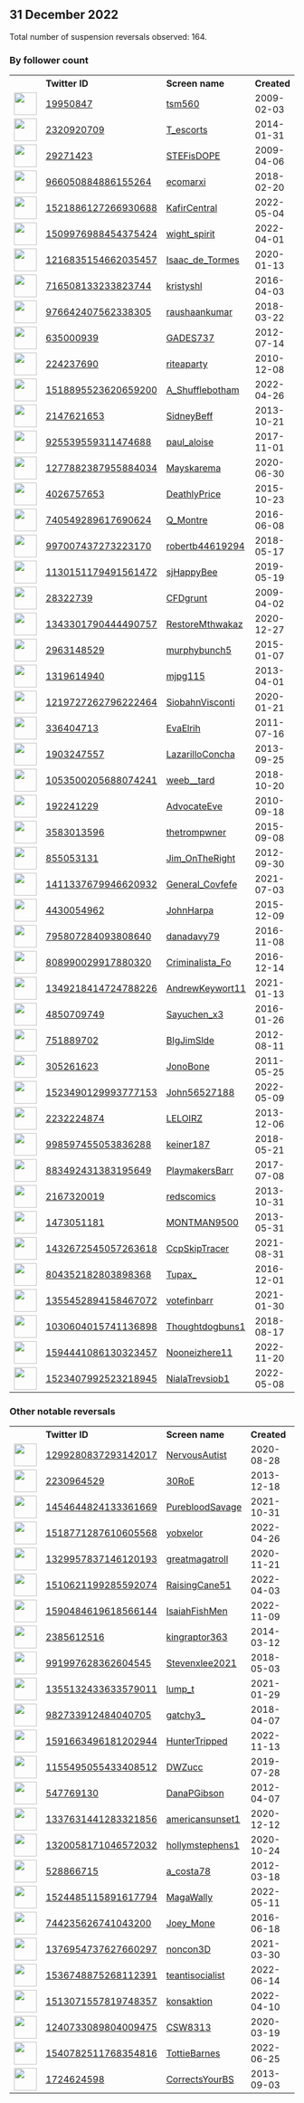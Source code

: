 
## 31 December 2022
Total number of suspension reversals observed: 164.

### By follower count
<table><tr><th></th><th align="left">Twitter ID</th><th align="left">Screen name</th>
<th align="left">Created</th><th align="left">Status</th><th align="left">Suspended</th><th align="left">Followers</th>
<tr><td><a href="https://pbs.twimg.com/profile_images/1333756801356095490/Z8sTXXxf_normal.jpg"><img src="https://pbs.twimg.com/profile_images/1333756801356095490/Z8sTXXxf_normal.jpg" width="40px" height="40px" align="center"/></a></td><td><a href="https://twitter.com/intent/user?user_id=19950847">19950847</a></td><td><a href="https://twitter.com/tsm560">tsm560</a></td><td>2009-02-03</td><td align="center"></td><td></td><td>54191</td></tr>
<tr><td><a href="https://pbs.twimg.com/profile_images/1640099738388254726/rLY9IUl8_normal.jpg"><img src="https://pbs.twimg.com/profile_images/1640099738388254726/rLY9IUl8_normal.jpg" width="40px" height="40px" align="center"/></a></td><td><a href="https://twitter.com/intent/user?user_id=2320920709">2320920709</a></td><td><a href="https://twitter.com/T_escorts">T_escorts</a></td><td>2014-01-31</td><td align="center"></td><td>2022-11-16</td><td>46289</td></tr>
<tr><td><a href="https://pbs.twimg.com/profile_images/1609295853902086147/c-hljLX9_normal.jpg"><img src="https://pbs.twimg.com/profile_images/1609295853902086147/c-hljLX9_normal.jpg" width="40px" height="40px" align="center"/></a></td><td><a href="https://twitter.com/intent/user?user_id=29271423">29271423</a></td><td><a href="https://twitter.com/STEFisDOPE">STEFisDOPE</a></td><td>2009-04-06</td><td align="center"></td><td></td><td>32825</td></tr>
<tr><td><a href="https://pbs.twimg.com/profile_images/1430470345161691137/HtOR2tnI_normal.jpg"><img src="https://pbs.twimg.com/profile_images/1430470345161691137/HtOR2tnI_normal.jpg" width="40px" height="40px" align="center"/></a></td><td><a href="https://twitter.com/intent/user?user_id=966050884886155264">966050884886155264</a></td><td><a href="https://twitter.com/ecomarxi">ecomarxi</a></td><td>2018-02-20</td><td align="center"></td><td>2022-12-26</td><td>25649</td></tr>
<tr><td><a href="https://pbs.twimg.com/profile_images/1627267551720865794/GLTa35re_normal.jpg"><img src="https://pbs.twimg.com/profile_images/1627267551720865794/GLTa35re_normal.jpg" width="40px" height="40px" align="center"/></a></td><td><a href="https://twitter.com/intent/user?user_id=1521886127266930688">1521886127266930688</a></td><td><a href="https://twitter.com/KafirCentral">KafirCentral</a></td><td>2022-05-04</td><td align="center">🚫</td><td>2022-07-06</td><td>15491</td></tr>
<tr><td><a href="https://pbs.twimg.com/profile_images/1511655226381684740/phALBy-Z_normal.jpg"><img src="https://pbs.twimg.com/profile_images/1511655226381684740/phALBy-Z_normal.jpg" width="40px" height="40px" align="center"/></a></td><td><a href="https://twitter.com/intent/user?user_id=1509976988454375424">1509976988454375424</a></td><td><a href="https://twitter.com/wight_spirit">wight_spirit</a></td><td>2022-04-01</td><td align="center"></td><td>2022-12-28</td><td>10771</td></tr>
<tr><td><a href="https://pbs.twimg.com/profile_images/1509955299699998726/jbi7iNsU_normal.jpg"><img src="https://pbs.twimg.com/profile_images/1509955299699998726/jbi7iNsU_normal.jpg" width="40px" height="40px" align="center"/></a></td><td><a href="https://twitter.com/intent/user?user_id=1216835154662035457">1216835154662035457</a></td><td><a href="https://twitter.com/Isaac_de_Tormes">Isaac_de_Tormes</a></td><td>2020-01-13</td><td align="center"></td><td>2022-06-27</td><td>9727</td></tr>
<tr><td><a href="https://pbs.twimg.com/profile_images/1281645561402126337/CX3BFue0_normal.jpg"><img src="https://pbs.twimg.com/profile_images/1281645561402126337/CX3BFue0_normal.jpg" width="40px" height="40px" align="center"/></a></td><td><a href="https://twitter.com/intent/user?user_id=716508133233823744">716508133233823744</a></td><td><a href="https://twitter.com/kristyshl">kristyshl</a></td><td>2016-04-03</td><td align="center"></td><td>2022-11-15</td><td>7424</td></tr>
<tr><td><a href="https://pbs.twimg.com/profile_images/1601961650457784320/1NxbVrIb_normal.jpg"><img src="https://pbs.twimg.com/profile_images/1601961650457784320/1NxbVrIb_normal.jpg" width="40px" height="40px" align="center"/></a></td><td><a href="https://twitter.com/intent/user?user_id=976642407562338305">976642407562338305</a></td><td><a href="https://twitter.com/raushaankumar">raushaankumar</a></td><td>2018-03-22</td><td align="center"></td><td>2022-11-08</td><td>5556</td></tr>
<tr><td><a href="https://pbs.twimg.com/profile_images/929266389420007424/11Q-dtIz_normal.jpg"><img src="https://pbs.twimg.com/profile_images/929266389420007424/11Q-dtIz_normal.jpg" width="40px" height="40px" align="center"/></a></td><td><a href="https://twitter.com/intent/user?user_id=635000939">635000939</a></td><td><a href="https://twitter.com/GADES737">GADES737</a></td><td>2012-07-14</td><td align="center"></td><td>2022-10-05</td><td>5554</td></tr>
<tr><td><a href="https://pbs.twimg.com/profile_images/488513095958933505/N60JzzH__normal.png"><img src="https://pbs.twimg.com/profile_images/488513095958933505/N60JzzH__normal.png" width="40px" height="40px" align="center"/></a></td><td><a href="https://twitter.com/intent/user?user_id=224237690">224237690</a></td><td><a href="https://twitter.com/riteaparty">riteaparty</a></td><td>2010-12-08</td><td align="center"></td><td>2022-02-14</td><td>5399</td></tr>
<tr><td><a href="https://pbs.twimg.com/profile_images/1655634495444246528/wtJnjrP7_normal.jpg"><img src="https://pbs.twimg.com/profile_images/1655634495444246528/wtJnjrP7_normal.jpg" width="40px" height="40px" align="center"/></a></td><td><a href="https://twitter.com/intent/user?user_id=1518895523620659200">1518895523620659200</a></td><td><a href="https://twitter.com/A_Shufflebotham">A_Shufflebotham</a></td><td>2022-04-26</td><td align="center"></td><td>2022-12-21</td><td>5058</td></tr>
<tr><td><a href="https://pbs.twimg.com/profile_images/1654244136478822400/RrGrXyz7_normal.jpg"><img src="https://pbs.twimg.com/profile_images/1654244136478822400/RrGrXyz7_normal.jpg" width="40px" height="40px" align="center"/></a></td><td><a href="https://twitter.com/intent/user?user_id=2147621653">2147621653</a></td><td><a href="https://twitter.com/SidneyBeff">SidneyBeff</a></td><td>2013-10-21</td><td align="center"></td><td>2022-09-10</td><td>3947</td></tr>
<tr><td><a href="https://pbs.twimg.com/profile_images/983208857764757504/_WZlFRLG_normal.jpg"><img src="https://pbs.twimg.com/profile_images/983208857764757504/_WZlFRLG_normal.jpg" width="40px" height="40px" align="center"/></a></td><td><a href="https://twitter.com/intent/user?user_id=925539559311474688">925539559311474688</a></td><td><a href="https://twitter.com/paul_aloise">paul_aloise</a></td><td>2017-11-01</td><td align="center"></td><td></td><td>3849</td></tr>
<tr><td><a href="https://pbs.twimg.com/profile_images/1616939325458972683/UJou8vYG_normal.jpg"><img src="https://pbs.twimg.com/profile_images/1616939325458972683/UJou8vYG_normal.jpg" width="40px" height="40px" align="center"/></a></td><td><a href="https://twitter.com/intent/user?user_id=1277882387955884034">1277882387955884034</a></td><td><a href="https://twitter.com/Mayskarema">Mayskarema</a></td><td>2020-06-30</td><td align="center"></td><td>2022-12-20</td><td>3830</td></tr>
<tr><td><a href="https://pbs.twimg.com/profile_images/1636823473254289409/35RsDp0S_normal.jpg"><img src="https://pbs.twimg.com/profile_images/1636823473254289409/35RsDp0S_normal.jpg" width="40px" height="40px" align="center"/></a></td><td><a href="https://twitter.com/intent/user?user_id=4026757653">4026757653</a></td><td><a href="https://twitter.com/DeathlyPrice">DeathlyPrice</a></td><td>2015-10-23</td><td align="center"></td><td></td><td>3775</td></tr>
<tr><td><a href="https://pbs.twimg.com/profile_images/1621694732278661122/x9eVYxAU_normal.jpg"><img src="https://pbs.twimg.com/profile_images/1621694732278661122/x9eVYxAU_normal.jpg" width="40px" height="40px" align="center"/></a></td><td><a href="https://twitter.com/intent/user?user_id=740549289617690624">740549289617690624</a></td><td><a href="https://twitter.com/Q_Montre">Q_Montre</a></td><td>2016-06-08</td><td align="center"></td><td></td><td>3278</td></tr>
<tr><td><a href="https://pbs.twimg.com/profile_images/1648378631838744615/5AMJ3P8z_normal.jpg"><img src="https://pbs.twimg.com/profile_images/1648378631838744615/5AMJ3P8z_normal.jpg" width="40px" height="40px" align="center"/></a></td><td><a href="https://twitter.com/intent/user?user_id=997007437273223170">997007437273223170</a></td><td><a href="https://twitter.com/robertb44619294">robertb44619294</a></td><td>2018-05-17</td><td align="center"></td><td>2022-12-19</td><td>3111</td></tr>
<tr><td><a href="https://pbs.twimg.com/profile_images/1618392141591629824/R_8pq5Jp_normal.jpg"><img src="https://pbs.twimg.com/profile_images/1618392141591629824/R_8pq5Jp_normal.jpg" width="40px" height="40px" align="center"/></a></td><td><a href="https://twitter.com/intent/user?user_id=1130151179491561472">1130151179491561472</a></td><td><a href="https://twitter.com/sjHappyBee">sjHappyBee</a></td><td>2019-05-19</td><td align="center">🚫</td><td>2022-12-25</td><td>3088</td></tr>
<tr><td><a href="https://pbs.twimg.com/profile_images/1610019975531560963/PJG2jnMW_normal.jpg"><img src="https://pbs.twimg.com/profile_images/1610019975531560963/PJG2jnMW_normal.jpg" width="40px" height="40px" align="center"/></a></td><td><a href="https://twitter.com/intent/user?user_id=28322739">28322739</a></td><td><a href="https://twitter.com/CFDgrunt">CFDgrunt</a></td><td>2009-04-02</td><td align="center">🚫</td><td></td><td>2798</td></tr>
<tr><td><a href="https://pbs.twimg.com/profile_images/1472474010743156737/zPJJzZeX_normal.jpg"><img src="https://pbs.twimg.com/profile_images/1472474010743156737/zPJJzZeX_normal.jpg" width="40px" height="40px" align="center"/></a></td><td><a href="https://twitter.com/intent/user?user_id=1343301790444490757">1343301790444490757</a></td><td><a href="https://twitter.com/RestoreMthwakaz">RestoreMthwakaz</a></td><td>2020-12-27</td><td align="center"></td><td>2022-11-30</td><td>2361</td></tr>
<tr><td><a href="https://pbs.twimg.com/profile_images/1057391127718969344/BpGIA7rc_normal.jpg"><img src="https://pbs.twimg.com/profile_images/1057391127718969344/BpGIA7rc_normal.jpg" width="40px" height="40px" align="center"/></a></td><td><a href="https://twitter.com/intent/user?user_id=2963148529">2963148529</a></td><td><a href="https://twitter.com/murphybunch5">murphybunch5</a></td><td>2015-01-07</td><td align="center"></td><td></td><td>2302</td></tr>
<tr><td><a href="https://pbs.twimg.com/profile_images/1300786972781412353/0aGEFZWK_normal.jpg"><img src="https://pbs.twimg.com/profile_images/1300786972781412353/0aGEFZWK_normal.jpg" width="40px" height="40px" align="center"/></a></td><td><a href="https://twitter.com/intent/user?user_id=1319614940">1319614940</a></td><td><a href="https://twitter.com/mjpg115">mjpg115</a></td><td>2013-04-01</td><td align="center"></td><td></td><td>1998</td></tr>
<tr><td><a href="https://pbs.twimg.com/profile_images/1489302761271349253/K10Lw7ls_normal.jpg"><img src="https://pbs.twimg.com/profile_images/1489302761271349253/K10Lw7ls_normal.jpg" width="40px" height="40px" align="center"/></a></td><td><a href="https://twitter.com/intent/user?user_id=1219727262796222464">1219727262796222464</a></td><td><a href="https://twitter.com/SiobahnVisconti">SiobahnVisconti</a></td><td>2020-01-21</td><td align="center"></td><td>2022-12-21</td><td>1958</td></tr>
<tr><td><a href="https://pbs.twimg.com/profile_images/1118036311682822145/dp2_ZyuZ_normal.jpg"><img src="https://pbs.twimg.com/profile_images/1118036311682822145/dp2_ZyuZ_normal.jpg" width="40px" height="40px" align="center"/></a></td><td><a href="https://twitter.com/intent/user?user_id=336404713">336404713</a></td><td><a href="https://twitter.com/EvaElrih">EvaElrih</a></td><td>2011-07-16</td><td align="center">🚫</td><td>2022-11-30</td><td>1928</td></tr>
<tr><td><a href="https://pbs.twimg.com/profile_images/1621772509371842565/mpSuK1Ab_normal.jpg"><img src="https://pbs.twimg.com/profile_images/1621772509371842565/mpSuK1Ab_normal.jpg" width="40px" height="40px" align="center"/></a></td><td><a href="https://twitter.com/intent/user?user_id=1903247557">1903247557</a></td><td><a href="https://twitter.com/LazarilloConcha">LazarilloConcha</a></td><td>2013-09-25</td><td align="center"></td><td></td><td>1879</td></tr>
<tr><td><a href="https://pbs.twimg.com/profile_images/1608121280363905025/mVmx5nde_normal.jpg"><img src="https://pbs.twimg.com/profile_images/1608121280363905025/mVmx5nde_normal.jpg" width="40px" height="40px" align="center"/></a></td><td><a href="https://twitter.com/intent/user?user_id=1053500205688074241">1053500205688074241</a></td><td><a href="https://twitter.com/weeb__tard">weeb__tard</a></td><td>2018-10-20</td><td align="center"></td><td>2022-12-27</td><td>1806</td></tr>
<tr><td><a href="https://pbs.twimg.com/profile_images/1347849695167541250/aUgp4TnD_normal.jpg"><img src="https://pbs.twimg.com/profile_images/1347849695167541250/aUgp4TnD_normal.jpg" width="40px" height="40px" align="center"/></a></td><td><a href="https://twitter.com/intent/user?user_id=192241229">192241229</a></td><td><a href="https://twitter.com/AdvocateEve">AdvocateEve</a></td><td>2010-09-18</td><td align="center"></td><td></td><td>1579</td></tr>
<tr><td><a href="https://pbs.twimg.com/profile_images/1646752525788278786/UnScL-Et_normal.jpg"><img src="https://pbs.twimg.com/profile_images/1646752525788278786/UnScL-Et_normal.jpg" width="40px" height="40px" align="center"/></a></td><td><a href="https://twitter.com/intent/user?user_id=3583013596">3583013596</a></td><td><a href="https://twitter.com/thetrompwner">thetrompwner</a></td><td>2015-09-08</td><td align="center"></td><td>2022-12-27</td><td>1567</td></tr>
<tr><td><a href="https://pbs.twimg.com/profile_images/1608737246496030720/Fl86ztbu_normal.jpg"><img src="https://pbs.twimg.com/profile_images/1608737246496030720/Fl86ztbu_normal.jpg" width="40px" height="40px" align="center"/></a></td><td><a href="https://twitter.com/intent/user?user_id=855053131">855053131</a></td><td><a href="https://twitter.com/Jim_OnTheRight">Jim_OnTheRight</a></td><td>2012-09-30</td><td align="center"></td><td></td><td>1461</td></tr>
<tr><td><a href="https://pbs.twimg.com/profile_images/1632467526608121859/IWBSCH_e_normal.jpg"><img src="https://pbs.twimg.com/profile_images/1632467526608121859/IWBSCH_e_normal.jpg" width="40px" height="40px" align="center"/></a></td><td><a href="https://twitter.com/intent/user?user_id=1411337679946620932">1411337679946620932</a></td><td><a href="https://twitter.com/General_Covfefe">General_Covfefe</a></td><td>2021-07-03</td><td align="center"></td><td>2022-08-04</td><td>1440</td></tr>
<tr><td><a href="https://pbs.twimg.com/profile_images/1608853857827700741/TnwWJYzi_normal.jpg"><img src="https://pbs.twimg.com/profile_images/1608853857827700741/TnwWJYzi_normal.jpg" width="40px" height="40px" align="center"/></a></td><td><a href="https://twitter.com/intent/user?user_id=4430054962">4430054962</a></td><td><a href="https://twitter.com/JohnHarpa">JohnHarpa</a></td><td>2015-12-09</td><td align="center"></td><td></td><td>1305</td></tr>
<tr><td><a href="https://pbs.twimg.com/profile_images/1146474412964605953/2r7k1uuG_normal.jpg"><img src="https://pbs.twimg.com/profile_images/1146474412964605953/2r7k1uuG_normal.jpg" width="40px" height="40px" align="center"/></a></td><td><a href="https://twitter.com/intent/user?user_id=795807284093808640">795807284093808640</a></td><td><a href="https://twitter.com/danadavy79">danadavy79</a></td><td>2016-11-08</td><td align="center">👋</td><td></td><td>1258</td></tr>
<tr><td><a href="https://pbs.twimg.com/profile_images/984467344884928512/887wMcUC_normal.jpg"><img src="https://pbs.twimg.com/profile_images/984467344884928512/887wMcUC_normal.jpg" width="40px" height="40px" align="center"/></a></td><td><a href="https://twitter.com/intent/user?user_id=808990029917880320">808990029917880320</a></td><td><a href="https://twitter.com/Criminalista_Fo">Criminalista_Fo</a></td><td>2016-12-14</td><td align="center"></td><td>2022-12-08</td><td>1227</td></tr>
<tr><td><a href="https://pbs.twimg.com/profile_images/1349218732816674817/VQuJXVid_normal.jpg"><img src="https://pbs.twimg.com/profile_images/1349218732816674817/VQuJXVid_normal.jpg" width="40px" height="40px" align="center"/></a></td><td><a href="https://twitter.com/intent/user?user_id=1349218414724788226">1349218414724788226</a></td><td><a href="https://twitter.com/AndrewKeywort11">AndrewKeywort11</a></td><td>2021-01-13</td><td align="center"></td><td>2022-06-19</td><td>1227</td></tr>
<tr><td><a href="https://pbs.twimg.com/profile_images/1527630950116507654/tXcW5TqM_normal.jpg"><img src="https://pbs.twimg.com/profile_images/1527630950116507654/tXcW5TqM_normal.jpg" width="40px" height="40px" align="center"/></a></td><td><a href="https://twitter.com/intent/user?user_id=4850709749">4850709749</a></td><td><a href="https://twitter.com/Sayuchen_x3">Sayuchen_x3</a></td><td>2016-01-26</td><td align="center"></td><td>2022-08-04</td><td>1219</td></tr>
<tr><td><a href="https://pbs.twimg.com/profile_images/787283249315786753/qwuMB4vs_normal.jpg"><img src="https://pbs.twimg.com/profile_images/787283249315786753/qwuMB4vs_normal.jpg" width="40px" height="40px" align="center"/></a></td><td><a href="https://twitter.com/intent/user?user_id=751889702">751889702</a></td><td><a href="https://twitter.com/BIgJimSlde">BIgJimSlde</a></td><td>2012-08-11</td><td align="center"></td><td></td><td>1182</td></tr>
<tr><td><a href="https://pbs.twimg.com/profile_images/1564685002327179264/roux_9F8_normal.jpg"><img src="https://pbs.twimg.com/profile_images/1564685002327179264/roux_9F8_normal.jpg" width="40px" height="40px" align="center"/></a></td><td><a href="https://twitter.com/intent/user?user_id=305261623">305261623</a></td><td><a href="https://twitter.com/JonoBone">JonoBone</a></td><td>2011-05-25</td><td align="center"></td><td>2022-11-28</td><td>1155</td></tr>
<tr><td><a href="https://pbs.twimg.com/profile_images/1591449999623294977/D9GjjkRV_normal.jpg"><img src="https://pbs.twimg.com/profile_images/1591449999623294977/D9GjjkRV_normal.jpg" width="40px" height="40px" align="center"/></a></td><td><a href="https://twitter.com/intent/user?user_id=1523490129993777153">1523490129993777153</a></td><td><a href="https://twitter.com/John56527188">John56527188</a></td><td>2022-05-09</td><td align="center"></td><td>2022-12-02</td><td>1146</td></tr>
<tr><td><a href="https://pbs.twimg.com/profile_images/1612795539053023232/6bkwtLxt_normal.jpg"><img src="https://pbs.twimg.com/profile_images/1612795539053023232/6bkwtLxt_normal.jpg" width="40px" height="40px" align="center"/></a></td><td><a href="https://twitter.com/intent/user?user_id=2232224874">2232224874</a></td><td><a href="https://twitter.com/LELOIRZ">LELOIRZ</a></td><td>2013-12-06</td><td align="center"></td><td>2022-12-15</td><td>1130</td></tr>
<tr><td><a href="https://pbs.twimg.com/profile_images/1623369543690162184/8p4qvVAj_normal.jpg"><img src="https://pbs.twimg.com/profile_images/1623369543690162184/8p4qvVAj_normal.jpg" width="40px" height="40px" align="center"/></a></td><td><a href="https://twitter.com/intent/user?user_id=998597455053836288">998597455053836288</a></td><td><a href="https://twitter.com/keiner187">keiner187</a></td><td>2018-05-21</td><td align="center"></td><td>2022-09-24</td><td>1089</td></tr>
<tr><td><a href="https://pbs.twimg.com/profile_images/1611905942265729024/wvc3GpgV_normal.jpg"><img src="https://pbs.twimg.com/profile_images/1611905942265729024/wvc3GpgV_normal.jpg" width="40px" height="40px" align="center"/></a></td><td><a href="https://twitter.com/intent/user?user_id=883492431383195649">883492431383195649</a></td><td><a href="https://twitter.com/PlaymakersBarr">PlaymakersBarr</a></td><td>2017-07-08</td><td align="center"></td><td></td><td>1088</td></tr>
<tr><td><a href="https://pbs.twimg.com/profile_images/1568541684731887617/4MOeWKC1_normal.jpg"><img src="https://pbs.twimg.com/profile_images/1568541684731887617/4MOeWKC1_normal.jpg" width="40px" height="40px" align="center"/></a></td><td><a href="https://twitter.com/intent/user?user_id=2167320019">2167320019</a></td><td><a href="https://twitter.com/redscomics">redscomics</a></td><td>2013-10-31</td><td align="center"></td><td>2022-10-22</td><td>1015</td></tr>
<tr><td><a href="https://pbs.twimg.com/profile_images/795952413307846656/MDsbUKLM_normal.jpg"><img src="https://pbs.twimg.com/profile_images/795952413307846656/MDsbUKLM_normal.jpg" width="40px" height="40px" align="center"/></a></td><td><a href="https://twitter.com/intent/user?user_id=1473051181">1473051181</a></td><td><a href="https://twitter.com/MONTMAN9500">MONTMAN9500</a></td><td>2013-05-31</td><td align="center"></td><td></td><td>1005</td></tr>
<tr><td><a href="https://pbs.twimg.com/profile_images/1586412844974751746/15pDxhr__normal.jpg"><img src="https://pbs.twimg.com/profile_images/1586412844974751746/15pDxhr__normal.jpg" width="40px" height="40px" align="center"/></a></td><td><a href="https://twitter.com/intent/user?user_id=1432672545057263618">1432672545057263618</a></td><td><a href="https://twitter.com/CcpSkipTracer">CcpSkipTracer</a></td><td>2021-08-31</td><td align="center"></td><td>2022-11-19</td><td>989</td></tr>
<tr><td><a href="https://pbs.twimg.com/profile_images/1608923901823778817/5RQXf1gx_normal.jpg"><img src="https://pbs.twimg.com/profile_images/1608923901823778817/5RQXf1gx_normal.jpg" width="40px" height="40px" align="center"/></a></td><td><a href="https://twitter.com/intent/user?user_id=804352182803898368">804352182803898368</a></td><td><a href="https://twitter.com/Tupax_">Tupax_</a></td><td>2016-12-01</td><td align="center">👋</td><td></td><td>983</td></tr>
<tr><td><a href="https://pbs.twimg.com/profile_images/1641868324513497088/NJ4D2EUG_normal.jpg"><img src="https://pbs.twimg.com/profile_images/1641868324513497088/NJ4D2EUG_normal.jpg" width="40px" height="40px" align="center"/></a></td><td><a href="https://twitter.com/intent/user?user_id=1355452894158467072">1355452894158467072</a></td><td><a href="https://twitter.com/votefinbarr">votefinbarr</a></td><td>2021-01-30</td><td align="center"></td><td>2022-02-23</td><td>917</td></tr>
<tr><td><a href="https://pbs.twimg.com/profile_images/1035496148214009856/1yaQSKcm_normal.jpg"><img src="https://pbs.twimg.com/profile_images/1035496148214009856/1yaQSKcm_normal.jpg" width="40px" height="40px" align="center"/></a></td><td><a href="https://twitter.com/intent/user?user_id=1030604015741136898">1030604015741136898</a></td><td><a href="https://twitter.com/Thoughtdogbuns1">Thoughtdogbuns1</a></td><td>2018-08-17</td><td align="center"></td><td>2022-10-23</td><td>910</td></tr>
<tr><td><a href="https://pbs.twimg.com/profile_images/1645110624618160128/VVKCvI5Y_normal.jpg"><img src="https://pbs.twimg.com/profile_images/1645110624618160128/VVKCvI5Y_normal.jpg" width="40px" height="40px" align="center"/></a></td><td><a href="https://twitter.com/intent/user?user_id=1594441086130323457">1594441086130323457</a></td><td><a href="https://twitter.com/Nooneizhere11">Nooneizhere11</a></td><td>2022-11-20</td><td align="center"></td><td>2022-12-14</td><td>867</td></tr>
<tr><td><a href="https://pbs.twimg.com/profile_images/1543760965619138560/o4gR53fO_normal.jpg"><img src="https://pbs.twimg.com/profile_images/1543760965619138560/o4gR53fO_normal.jpg" width="40px" height="40px" align="center"/></a></td><td><a href="https://twitter.com/intent/user?user_id=1523407992523218945">1523407992523218945</a></td><td><a href="https://twitter.com/NialaTrevsiob1">NialaTrevsiob1</a></td><td>2022-05-08</td><td align="center">👋</td><td>2022-12-20</td><td>816</td></tr>
</table>

### Other notable reversals
<table><tr><th></th><th align="left">Twitter ID</th><th align="left">Screen name</th>
<th align="left">Created</th><th align="left">Status</th><th align="left">Suspended</th><th align="left">Followers</th>
<tr><td><a href="https://pbs.twimg.com/profile_images/1654561640510021633/PJVmR6cw_normal.jpg"><img src="https://pbs.twimg.com/profile_images/1654561640510021633/PJVmR6cw_normal.jpg" width="40px" height="40px" align="center"/></a></td><td><a href="https://twitter.com/intent/user?user_id=1299280837293142017">1299280837293142017</a></td><td><a href="https://twitter.com/NervousAutist">NervousAutist</a></td><td>2020-08-28</td><td align="center"></td><td>2022-10-30</td><td>382</td></tr>
<tr><td><a href="https://pbs.twimg.com/profile_images/1023374771881435137/KeN_-5XQ_normal.jpg"><img src="https://pbs.twimg.com/profile_images/1023374771881435137/KeN_-5XQ_normal.jpg" width="40px" height="40px" align="center"/></a></td><td><a href="https://twitter.com/intent/user?user_id=2230964529">2230964529</a></td><td><a href="https://twitter.com/30RoE">30RoE</a></td><td>2013-12-18</td><td align="center"></td><td>2022-12-26</td><td>116</td></tr>
<tr><td><a href="https://pbs.twimg.com/profile_images/1612529639486001152/djYsI5iX_normal.jpg"><img src="https://pbs.twimg.com/profile_images/1612529639486001152/djYsI5iX_normal.jpg" width="40px" height="40px" align="center"/></a></td><td><a href="https://twitter.com/intent/user?user_id=1454644824133361669">1454644824133361669</a></td><td><a href="https://twitter.com/PurebloodSavage">PurebloodSavage</a></td><td>2021-10-31</td><td align="center"></td><td>2022-12-27</td><td>201</td></tr>
<tr><td><a href="https://pbs.twimg.com/profile_images/1532286724071690240/BQW2OVhB_normal.jpg"><img src="https://pbs.twimg.com/profile_images/1532286724071690240/BQW2OVhB_normal.jpg" width="40px" height="40px" align="center"/></a></td><td><a href="https://twitter.com/intent/user?user_id=1518771287610605568">1518771287610605568</a></td><td><a href="https://twitter.com/yobxelor">yobxelor</a></td><td>2022-04-26</td><td align="center"></td><td>2022-12-27</td><td>297</td></tr>
<tr><td><a href="https://pbs.twimg.com/profile_images/1526412334444556288/aIy1faaL_normal.jpg"><img src="https://pbs.twimg.com/profile_images/1526412334444556288/aIy1faaL_normal.jpg" width="40px" height="40px" align="center"/></a></td><td><a href="https://twitter.com/intent/user?user_id=1329957837146120193">1329957837146120193</a></td><td><a href="https://twitter.com/greatmagatroll">greatmagatroll</a></td><td>2020-11-21</td><td align="center"></td><td>2022-12-18</td><td>13</td></tr>
<tr><td><a href="https://pbs.twimg.com/profile_images/1516413038299127817/1YBf7tpO_normal.jpg"><img src="https://pbs.twimg.com/profile_images/1516413038299127817/1YBf7tpO_normal.jpg" width="40px" height="40px" align="center"/></a></td><td><a href="https://twitter.com/intent/user?user_id=1510621199285592074">1510621199285592074</a></td><td><a href="https://twitter.com/RaisingCane51">RaisingCane51</a></td><td>2022-04-03</td><td align="center"></td><td>2022-12-27</td><td>72</td></tr>
<tr><td><a href="https://pbs.twimg.com/profile_images/1597304502947823616/SujHrXAh_normal.jpg"><img src="https://pbs.twimg.com/profile_images/1597304502947823616/SujHrXAh_normal.jpg" width="40px" height="40px" align="center"/></a></td><td><a href="https://twitter.com/intent/user?user_id=1590484619618566144">1590484619618566144</a></td><td><a href="https://twitter.com/IsaiahFishMen">IsaiahFishMen</a></td><td>2022-11-09</td><td align="center">👋</td><td>2023-01-01</td><td>7</td></tr>
<tr><td><a href="https://pbs.twimg.com/profile_images/1627959052943888385/cN8mYdXN_normal.jpg"><img src="https://pbs.twimg.com/profile_images/1627959052943888385/cN8mYdXN_normal.jpg" width="40px" height="40px" align="center"/></a></td><td><a href="https://twitter.com/intent/user?user_id=2385612516">2385612516</a></td><td><a href="https://twitter.com/kingraptor363">kingraptor363</a></td><td>2014-03-12</td><td align="center"></td><td>2022-12-26</td><td>131</td></tr>
<tr><td><a href="https://pbs.twimg.com/profile_images/1406826894906073088/-gjYNHxC_normal.jpg"><img src="https://pbs.twimg.com/profile_images/1406826894906073088/-gjYNHxC_normal.jpg" width="40px" height="40px" align="center"/></a></td><td><a href="https://twitter.com/intent/user?user_id=991997628362604545">991997628362604545</a></td><td><a href="https://twitter.com/Stevenxlee2021">Stevenxlee2021</a></td><td>2018-05-03</td><td align="center"></td><td>2022-12-20</td><td>409</td></tr>
<tr><td><a href="https://pbs.twimg.com/profile_images/1362387163300700161/rBrHfgqX_normal.jpg"><img src="https://pbs.twimg.com/profile_images/1362387163300700161/rBrHfgqX_normal.jpg" width="40px" height="40px" align="center"/></a></td><td><a href="https://twitter.com/intent/user?user_id=1355132433633579011">1355132433633579011</a></td><td><a href="https://twitter.com/lump_t">lump_t</a></td><td>2021-01-29</td><td align="center"></td><td>2022-12-23</td><td>63</td></tr>
<tr><td><a href="https://pbs.twimg.com/profile_images/1650260682271514626/fX-2gde1_normal.jpg"><img src="https://pbs.twimg.com/profile_images/1650260682271514626/fX-2gde1_normal.jpg" width="40px" height="40px" align="center"/></a></td><td><a href="https://twitter.com/intent/user?user_id=982733912484040705">982733912484040705</a></td><td><a href="https://twitter.com/gatchy3_">gatchy3_</a></td><td>2018-04-07</td><td align="center"></td><td>2022-12-26</td><td>353</td></tr>
<tr><td><a href="https://pbs.twimg.com/profile_images/1592872410696630273/X8-caIHx_normal.jpg"><img src="https://pbs.twimg.com/profile_images/1592872410696630273/X8-caIHx_normal.jpg" width="40px" height="40px" align="center"/></a></td><td><a href="https://twitter.com/intent/user?user_id=1591663496181202944">1591663496181202944</a></td><td><a href="https://twitter.com/HunterTripped">HunterTripped</a></td><td>2022-11-13</td><td align="center"></td><td>2022-12-16</td><td>17</td></tr>
<tr><td><a href="https://pbs.twimg.com/profile_images/1421127011687309312/mgwC2zs0_normal.jpg"><img src="https://pbs.twimg.com/profile_images/1421127011687309312/mgwC2zs0_normal.jpg" width="40px" height="40px" align="center"/></a></td><td><a href="https://twitter.com/intent/user?user_id=1155495055433408512">1155495055433408512</a></td><td><a href="https://twitter.com/DWZucc">DWZucc</a></td><td>2019-07-28</td><td align="center"></td><td>2022-12-23</td><td>206</td></tr>
<tr><td><a href="https://pbs.twimg.com/profile_images/1624931420278865922/3oRss0nK_normal.jpg"><img src="https://pbs.twimg.com/profile_images/1624931420278865922/3oRss0nK_normal.jpg" width="40px" height="40px" align="center"/></a></td><td><a href="https://twitter.com/intent/user?user_id=547769130">547769130</a></td><td><a href="https://twitter.com/DanaPGibson">DanaPGibson</a></td><td>2012-04-07</td><td align="center"></td><td>2022-12-01</td><td>94</td></tr>
<tr><td><a href="https://pbs.twimg.com/profile_images/1392207531875909634/CJOcskT4_normal.jpg"><img src="https://pbs.twimg.com/profile_images/1392207531875909634/CJOcskT4_normal.jpg" width="40px" height="40px" align="center"/></a></td><td><a href="https://twitter.com/intent/user?user_id=1337631441283321856">1337631441283321856</a></td><td><a href="https://twitter.com/americansunset1">americansunset1</a></td><td>2020-12-12</td><td align="center"></td><td>2022-10-02</td><td>166</td></tr>
<tr><td><a href="https://pbs.twimg.com/profile_images/1364640960383131648/jDWGHIcp_normal.jpg"><img src="https://pbs.twimg.com/profile_images/1364640960383131648/jDWGHIcp_normal.jpg" width="40px" height="40px" align="center"/></a></td><td><a href="https://twitter.com/intent/user?user_id=1320058171046572032">1320058171046572032</a></td><td><a href="https://twitter.com/hollymstephens1">hollymstephens1</a></td><td>2020-10-24</td><td align="center"></td><td>2022-12-12</td><td>68</td></tr>
<tr><td><a href="https://pbs.twimg.com/profile_images/1177987461248618496/SeHF48Fl_normal.jpg"><img src="https://pbs.twimg.com/profile_images/1177987461248618496/SeHF48Fl_normal.jpg" width="40px" height="40px" align="center"/></a></td><td><a href="https://twitter.com/intent/user?user_id=528866715">528866715</a></td><td><a href="https://twitter.com/a_costa78">a_costa78</a></td><td>2012-03-18</td><td align="center"></td><td>2022-12-20</td><td>66</td></tr>
<tr><td><a href="https://pbs.twimg.com/profile_images/1628219565791379458/L2TrbrWV_normal.jpg"><img src="https://pbs.twimg.com/profile_images/1628219565791379458/L2TrbrWV_normal.jpg" width="40px" height="40px" align="center"/></a></td><td><a href="https://twitter.com/intent/user?user_id=1524485115891617794">1524485115891617794</a></td><td><a href="https://twitter.com/MagaWally">MagaWally</a></td><td>2022-05-11</td><td align="center"></td><td>2022-12-16</td><td>203</td></tr>
<tr><td><a href="https://pbs.twimg.com/profile_images/1239673043284299776/hV8hKGej_normal.jpg"><img src="https://pbs.twimg.com/profile_images/1239673043284299776/hV8hKGej_normal.jpg" width="40px" height="40px" align="center"/></a></td><td><a href="https://twitter.com/intent/user?user_id=744235626741043200">744235626741043200</a></td><td><a href="https://twitter.com/Joey_Mone">Joey_Mone</a></td><td>2016-06-18</td><td align="center"></td><td>2022-12-03</td><td>8</td></tr>
<tr><td><a href="https://pbs.twimg.com/profile_images/1376957101914869773/KXCikTko_normal.jpg"><img src="https://pbs.twimg.com/profile_images/1376957101914869773/KXCikTko_normal.jpg" width="40px" height="40px" align="center"/></a></td><td><a href="https://twitter.com/intent/user?user_id=1376954737627660297">1376954737627660297</a></td><td><a href="https://twitter.com/noncon3D">noncon3D</a></td><td>2021-03-30</td><td align="center"></td><td>2022-11-03</td><td>178</td></tr>
<tr><td><a href="https://pbs.twimg.com/profile_images/1574856375590653964/SGs4SfAd_normal.jpg"><img src="https://pbs.twimg.com/profile_images/1574856375590653964/SGs4SfAd_normal.jpg" width="40px" height="40px" align="center"/></a></td><td><a href="https://twitter.com/intent/user?user_id=1536748875268112391">1536748875268112391</a></td><td><a href="https://twitter.com/teantisocialist">teantisocialist</a></td><td>2022-06-14</td><td align="center"></td><td>2022-12-26</td><td>17</td></tr>
<tr><td><a href="https://pbs.twimg.com/profile_images/1556377493258526722/7_fLXRQZ_normal.jpg"><img src="https://pbs.twimg.com/profile_images/1556377493258526722/7_fLXRQZ_normal.jpg" width="40px" height="40px" align="center"/></a></td><td><a href="https://twitter.com/intent/user?user_id=1513071557819748357">1513071557819748357</a></td><td><a href="https://twitter.com/konsaktion">konsaktion</a></td><td>2022-04-10</td><td align="center"></td><td>2022-12-12</td><td>134</td></tr>
<tr><td><a href="https://pbs.twimg.com/profile_images/1577134044587954178/JqfNr-OV_normal.jpg"><img src="https://pbs.twimg.com/profile_images/1577134044587954178/JqfNr-OV_normal.jpg" width="40px" height="40px" align="center"/></a></td><td><a href="https://twitter.com/intent/user?user_id=1240733089804009475">1240733089804009475</a></td><td><a href="https://twitter.com/CSW8313">CSW8313</a></td><td>2020-03-19</td><td align="center">🔒</td><td>2022-12-04</td><td>1</td></tr>
<tr><td><a href="https://pbs.twimg.com/profile_images/1541023318396080129/G0UpQ3BX_normal.jpg"><img src="https://pbs.twimg.com/profile_images/1541023318396080129/G0UpQ3BX_normal.jpg" width="40px" height="40px" align="center"/></a></td><td><a href="https://twitter.com/intent/user?user_id=1540782511768354816">1540782511768354816</a></td><td><a href="https://twitter.com/TottieBarnes">TottieBarnes</a></td><td>2022-06-25</td><td align="center"></td><td>2022-12-05</td><td>312</td></tr>
<tr><td><a href="https://pbs.twimg.com/profile_images/1648127040674201602/bTcEB7z4_normal.jpg"><img src="https://pbs.twimg.com/profile_images/1648127040674201602/bTcEB7z4_normal.jpg" width="40px" height="40px" align="center"/></a></td><td><a href="https://twitter.com/intent/user?user_id=1724624598">1724624598</a></td><td><a href="https://twitter.com/CorrectsYourBS">CorrectsYourBS</a></td><td>2013-09-03</td><td align="center"></td><td>2022-12-23</td><td>261</td></tr>
</table>
